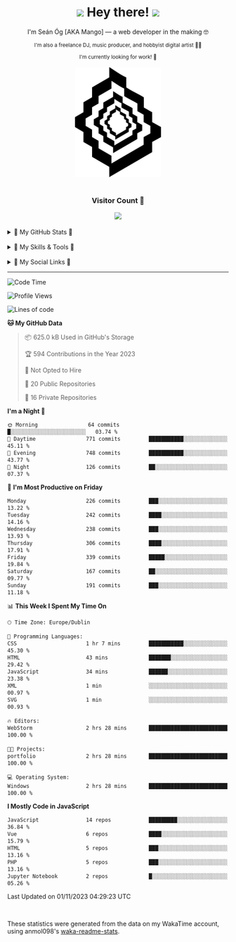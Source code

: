 
<div align="center"> 
	<h1>
		<img src="https://meritt-gifs.s3-us-west-1.amazonaws.com/nerd-life/mario-star.gif" width="22px">
     Hey there!
		<img src="https://meritt-gifs.s3-us-west-1.amazonaws.com/nerd-life/mario-star.gif" width="22px">
	</h1>
	<p align="center">
		I'm Seán Óg [AKA Mango] — a web developer in the making 🤓
	</p>
	<sup>I'm also a freelance DJ, music producer, and hobbyist digital artist 🎵🎨</sup>
  <br>
	<sub>I'm currently looking for work! 👀</sub>
</div>

<br>

<div align="center">
	<img src="img/hexmango_op.svg" height="250">
</div>

<br>

<div align="center">
	<h3>Visitor Count 👋</h3>
	<img src="https://profile-counter.glitch.me/mangoshi/count.svg">
</div>

<br>

<details>
<summary>📃 My GitHub Stats 📃</summary>
<br>
<div align="center">
	<img src="https://github-readme-streak-stats.herokuapp.com/?user=mangoshi&theme=dark" alt="mangoshi"/>
	<br>
	<a href="https://github.com/anuraghazra/github-readme-stats">
		<img src="https://github-readme-stats.vercel.app/api?username=mangoshi&show_icons=true&theme=dark&border_radius=1rem">
		<img src="https://github-readme-stats.vercel.app/api/wakatime?username=Mangoshi&theme=dark&border_radius=1rem">
		<img width="500" src="https://github-readme-stats.vercel.app/api/top-langs/?username=mangoshi&theme=dark&border_radius=1rem&layout=compact&exclude_repo=FunkyShapeGenerator&langs_count=8"/>
	</a>
</div>
</details>

<br>

<details>
	<summary>🔧 My Skills & Tools 🔨</summary>
	<br>
	<h5>Languages / Frameworks</h5>
	<table style="user-select:none;">
		<tr>
			<td align="center">
			HTML<br>
			<img src="https://cdn1.iconfinder.com/data/icons/logotypes/32/badge-html-5-512.png" alt="html5" width="40" height="40"/>
			</td>
			<td align="center">
			CSS
			<br>
			<img src="https://cdn1.iconfinder.com/data/icons/logotypes/32/badge-css-3-512.png" alt="css3" width="40" height="40"/>
			</td>
			<td align="center">
			JavaScript
			<br>
			<img src="https://raw.githubusercontent.com/devicons/devicon/master/icons/javascript/javascript-original.svg" alt="javascript" width="40" height="40"/>
			</td>
			<td align="center">
			React
			<br>
			<img src="https://cdn.icon-icons.com/icons2/2415/PNG/512/react_original_logo_icon_146374.png" alt="javascript" width="40" height="40"/>
			</td>
			<td align="center">
			Vue
			<br>
			<img src="https://cdn.icon-icons.com/icons2/2107/PNG/512/file_type_vue_icon_130078.png" alt="javascript" width="40" height="40"/>
			</td>
		</tr>
		<tr>
			<td align="center">
			P5.js
			<br>
			<img src="https://blindedcyclops.neocities.org/p5js-icons/p5-sq-reverse-filled.png" alt="javascript" width="40" height="40"/>
			</td>
			<td align="center">
			Java
			<br>
			<img src="https://cdn.icon-icons.com/icons2/1381/PNG/512/java_93883.png" alt="java" width="40" height="40"/>
			</td>
			<td align="center">
			PHP
			<br>
			<img src="https://upload.wikimedia.org/wikipedia/commons/thumb/3/31/Webysther_20160423_-_Elephpant.svg/350px-Webysther_20160423_-_Elephpant.svg.png" alt="php" width="50" height="40"/>
			</td>
			<td align="center">
			MySQL
			<br>
			<img src="https://cdn.icon-icons.com/icons2/1381/PNG/512/mysqlworkbench_93532.png" alt="mysql" width="40" height="40"/>
			</td>
			<td align="center">
			Bootstrap
			<br>
			<img src="https://upload.wikimedia.org/wikipedia/commons/thumb/b/b2/Bootstrap_logo.svg/1280px-Bootstrap_logo.svg.png" alt="bootstrap" width="40" height="40"/>
			</td>
		</tr>
	</table>
	<h5>Editors / IDEs</h5>
	<table>
		<tr>
			<td align="center">VS Code<br>
			<img src="https://cdn.icon-icons.com/icons2/2107/PNG/512/file_type_vscode_icon_130084.png" width="40" height="40"/>
			</td>
			<td align="center">IntelliJ<br>
			<img src="https://upload.wikimedia.org/wikipedia/commons/thumb/9/9c/IntelliJ_IDEA_Icon.svg/512px-IntelliJ_IDEA_Icon.svg.png" width="40" height="40"/>
			</td>
			<td align="center">WebStorm<br>
			<img src="https://upload.wikimedia.org/wikipedia/commons/thumb/7/71/WebStorm_Icon.png/600px-WebStorm_Icon.png" width="40" height="40"/>
			</td>
			<td align="center">PhpStorm<br>
			<img src="https://upload.wikimedia.org/wikipedia/commons/thumb/c/c9/PhpStorm_Icon.svg/512px-PhpStorm_Icon.svg.png" width="40" height="40"/>
			</td>
			<td align="center">GitKraken<br>
			<img src="https://cdn.icon-icons.com/icons2/1381/PNG/512/gitkraken_94666.png" width="40" height="40"/>
			</td>
		</tr>
	</table>
	<h5>Non-programming Tools</h5>
	<table>
		<tr>
			<td align="center">
			Figma
			<br>
			<img src="https://cdn.icon-icons.com/icons2/2429/PNG/512/figma_logo_icon_147289.png" alt="photoshop" width="40" height="40"/>
			</td>
			<td align="center">
			Photoshop
			<br>
			<img src="https://cdn4.iconfinder.com/data/icons/logos-and-brands/512/23_Photoshop_Adobe_logo_logos-512.png" alt="photoshop" width="40" height="40"/>
			</td>
			<td align="center">
			Illustrator
			<br>
			<img src="https://cdn4.iconfinder.com/data/icons/logos-and-brands/512/11_Illustrator_Adobe_Ai_logo_logos-512.png" alt="illustrator" width="40" height="40"/> </td>
			<td align="center">
			Premiere Pro
			<br>
			<img src="https://cdn4.iconfinder.com/data/icons/logos-and-brands/512/8_Premier_Pro_Adobe_logo_logos-512.png" alt="premiere" width="40" height="40"/>
			</td>
			<td align="center">
			Audition
			<br>
			<img src="https://cdn4.iconfinder.com/data/icons/logos-and-brands/512/18_Audition_Adobe_logo_logos-512.png" alt="audition" width="40" height="40"/> 
			</td>
		</tr>
		<tr>
			<td align="center">
			Ableton Live
			<br>
			<img src="https://icon-library.com/images/ableton-live-9-icon/ableton-live-9-icon-12.jpg" alt="ableton" width="40" height="40"/> 
			</td>
			<td align="center">
			Bitwig Studio
			<br>
			<img src="https://icons.iconarchive.com/icons/papirus-team/papirus-apps/512/bitwig-studio-icon.png" alt="bitwig" width="40" height="40"/> 
			</td>
			<td align="center">
			Blender
			<br>
			<img src="https://cdn.icon-icons.com/icons2/195/PNG/256/Blender_23505.png" alt="bitwig" width="40" height="40"/> 
			</td>
			<td align="center">
			TouchDesigner
			<br>
			<img src="https://patchstorage.com/wp-content/uploads/2021/02/TouchDesigner_logo.png" alt="bitwig" width="" height="40"/> 
			</td>
			<td align="center">
			Aseprite
			<br>
			<img src="https://share.natebeaty.com/aseprite/aseprite.png" alt="bitwig" width="40" height="40"/> 
			</td>
		</tr>
	</table>
</details>

<br>

<details>
	<summary>🔗 My Social Links 🔗</summary>
	<br>
	<table>
		<tr>
			<td align="center">
			LinkedIn<br>
			<a href="https://www.linkedin.com/in/sean-og-durack-monks/" target="blank">
			<img src="https://cdn1.iconfinder.com/data/icons/logotypes/32/square-linkedin-512.png" alt="linkedin" width="40" height="40"/>
			</a>
			</td>
			<td align="center">
			Codepen
			<br>
			<a href="https://codepen.io/mangoshi" target="blank">
			<img src="https://cdn3.iconfinder.com/data/icons/social-rounded-2/72/Codepen-512.png" alt="codepen" width="40" height="40"/>
			</a>
			</td>
			<td align="center">
			DEV
			<br>
			<a href="https://dev.to/mangoshi" target="blank">
			<img src="https://d2fltix0v2e0sb.cloudfront.net/dev-rainbow.svg" alt="dev" width="40" height="40"/>
			</a>
			</td>
			<td align="center">
			SoundCloud
			<br>
			<a href="https://soundcloud.com/mangoshi/tracks" target="blank">
			<img src="https://i1.sndcdn.com/artworks-000042378521-3r4zet-t500x500.jpg" alt="dev" width="40" height="40"/>
			</a>
			</td>
		</tr>
	</table>
</details>

<hr>

<!--START_SECTION:waka-->
![Code Time](http://img.shields.io/badge/Code%20Time-1%2C057%20hrs%2019%20mins-blue)

![Profile Views](http://img.shields.io/badge/Profile%20Views-8-blue)

![Lines of code](https://img.shields.io/badge/From%20Hello%20World%20I%27ve%20Written-1.3%20million%20lines%20of%20code-blue)

**🐱 My GitHub Data** 

> 📦 625.0 kB Used in GitHub's Storage 
 > 
> 🏆 594 Contributions in the Year 2023
 > 
> 🚫 Not Opted to Hire
 > 
> 📜 20 Public Repositories 
 > 
> 🔑 16 Private Repositories 
 > 
**I'm a Night 🦉** 

```text
🌞 Morning                64 commits          █░░░░░░░░░░░░░░░░░░░░░░░░   03.74 % 
🌆 Daytime                771 commits         ███████████░░░░░░░░░░░░░░   45.11 % 
🌃 Evening                748 commits         ███████████░░░░░░░░░░░░░░   43.77 % 
🌙 Night                  126 commits         ██░░░░░░░░░░░░░░░░░░░░░░░   07.37 % 
```
📅 **I'm Most Productive on Friday** 

```text
Monday                   226 commits         ███░░░░░░░░░░░░░░░░░░░░░░   13.22 % 
Tuesday                  242 commits         ████░░░░░░░░░░░░░░░░░░░░░   14.16 % 
Wednesday                238 commits         ███░░░░░░░░░░░░░░░░░░░░░░   13.93 % 
Thursday                 306 commits         ████░░░░░░░░░░░░░░░░░░░░░   17.91 % 
Friday                   339 commits         █████░░░░░░░░░░░░░░░░░░░░   19.84 % 
Saturday                 167 commits         ██░░░░░░░░░░░░░░░░░░░░░░░   09.77 % 
Sunday                   191 commits         ███░░░░░░░░░░░░░░░░░░░░░░   11.18 % 
```


📊 **This Week I Spent My Time On** 

```text
🕑︎ Time Zone: Europe/Dublin

💬 Programming Languages: 
CSS                      1 hr 7 mins         ███████████░░░░░░░░░░░░░░   45.30 % 
HTML                     43 mins             ███████░░░░░░░░░░░░░░░░░░   29.42 % 
JavaScript               34 mins             ██████░░░░░░░░░░░░░░░░░░░   23.38 % 
XML                      1 min               ░░░░░░░░░░░░░░░░░░░░░░░░░   00.97 % 
SVG                      1 min               ░░░░░░░░░░░░░░░░░░░░░░░░░   00.93 % 

🔥 Editors: 
WebStorm                 2 hrs 28 mins       █████████████████████████   100.00 % 

🐱‍💻 Projects: 
portfolio                2 hrs 28 mins       █████████████████████████   100.00 % 

💻 Operating System: 
Windows                  2 hrs 28 mins       █████████████████████████   100.00 % 
```

**I Mostly Code in JavaScript** 

```text
JavaScript               14 repos            █████████░░░░░░░░░░░░░░░░   36.84 % 
Vue                      6 repos             ████░░░░░░░░░░░░░░░░░░░░░   15.79 % 
HTML                     5 repos             ███░░░░░░░░░░░░░░░░░░░░░░   13.16 % 
PHP                      5 repos             ███░░░░░░░░░░░░░░░░░░░░░░   13.16 % 
Jupyter Notebook         2 repos             █░░░░░░░░░░░░░░░░░░░░░░░░   05.26 % 
```




 Last Updated on 01/11/2023 04:29:23 UTC
<!--END_SECTION:waka-->

<br>

These statistics were generated from the data on my WakaTime account, using anmol098's [waka-readme-stats](https://github.com/anmol098/waka-readme-stats).
